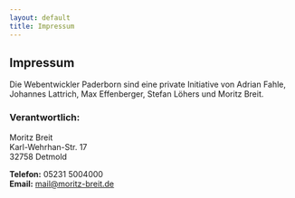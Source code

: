 ```yaml
---
layout: default
title: Impressum
---
```


## Impressum

Die Webentwickler Paderborn sind eine private Initiative von Adrian Fahle, Johannes Lattrich, Max Effenberger, Stefan Löhers und Moritz Breit.

### Verantwortlich:

Moritz Breit <br />
Karl-Wehrhan-Str. 17 <br />
32758 Detmold

**Telefon:** 05231 5004000<br />
**Email:** mail@moritz-breit.de
